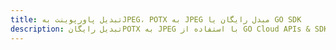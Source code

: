 ---title: تبدیل پاورپوینت بهJPEG، POTX به JPEG مبدل رایگان یا GO SDKdescription: تبدیل رایگانPOTX به JPEG با استفاده از GO Cloud APIs & SDK. همچنین اسناد Microsoft PowerPoint را در Cloud ایجاد، ویرایش و رندر کنید.---
